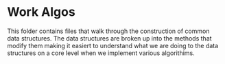 # Work Algos

This folder contains files that walk through the construction of common data structures.  The data structures are broken up into the methods that modify them making it easiert to understand what we are doing to the data structures on a core level when we implement various algorithims.
